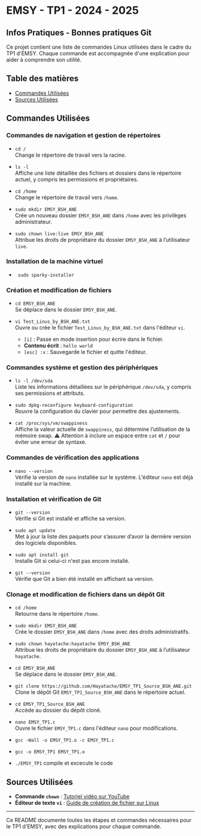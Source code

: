 
# EMSY - TP1 - 2024 - 2025
## Infos Pratiques - Bonnes pratiques Git

Ce projet contient une liste de commandes Linux utilisées dans le cadre du TP1 d'EMSY. Chaque commande est accompagnée d'une explication pour aider à comprendre son utilité.

## Table des matières

- [Commandes Utilisées](#commandes-utilisées)
- [Sources Utilisées](#sources-utilisées)

## Commandes Utilisées

### Commandes de navigation et gestion de répertoires

- `cd /`  
  Change le répertoire de travail vers la racine.

- `ls -l`  
  Affiche une liste détaillée des fichiers et dossiers dans le répertoire actuel, y compris les permissions et propriétaires.

- `cd /home`  
  Change le répertoire de travail vers `/home`.

- `sudo mkdir EMSY_BSH_ANE`  
  Crée un nouveau dossier `EMSY_BSH_ANE` dans `/home` avec les privilèges administrateur.

- `sudo chown live:live EMSY_BSH_ANE`  
  Attribue les droits de propriétaire du dossier `EMSY_BSH_ANE` à l’utilisateur `live`.

### Installation de la machine virtuel
- ` sudo sparky-installer`

### Création et modification de fichiers

- `cd EMSY_BSH_ANE`  
  Se déplace dans le dossier `EMSY_BSH_ANE`.

- `vi Test_Linus_by_BSH_ANE.txt`  
  Ouvre ou crée le fichier `Test_Linus_by_BSH_ANE.txt` dans l'éditeur `vi`.
  - `[i]` : Passe en mode insertion pour écrire dans le fichier.
  - **Contenu écrit** : `hello world`
  - `[esc] :x` : Sauvegarde le fichier et quitte l'éditeur.

### Commandes système et gestion des périphériques

- `ls -l /dev/sda`  
  Liste les informations détaillées sur le périphérique `/dev/sda`, y compris ses permissions et attributs.

- `sudo dpkg-reconfigure keyboard-configuration`  
  Rouvre la configuration du clavier pour permettre des ajustements.

- `cat /proc/sys/vm/swappiness`  
  Affiche la valeur actuelle de `swappiness`, qui détermine l’utilisation de la mémoire swap. ⚠️ Attention à inclure un espace entre `cat` et `/` pour éviter une erreur de syntaxe.

### Commandes de vérification des applications

- `nano --version`  
  Vérifie la version de `nano` installée sur le système. L'éditeur `nano` est déjà installé sur la machine.

### Installation et vérification de Git

- `git --version`  
  Vérifie si Git est installé et affiche sa version.

- `sudo apt update`  
  Met à jour la liste des paquets pour s’assurer d’avoir la dernière version des logiciels disponibles.

- `sudo apt install git`  
  Installe Git si celui-ci n'est pas encore installé.

- `git --version`  
  Vérifie que Git a bien été installé en affichant sa version.

### Clonage et modification de fichiers dans un dépôt Git

- `cd /home`  
  Retourne dans le répertoire `/home`.

- `sudo mkdir EMSY_BSH_ANE`  
  Crée le dossier `EMSY_BSH_ANE` dans `/home` avec des droits administratifs.

- `sudo chown hayatache:hayatache EMSY_BSH_ANE`  
  Attribue les droits de propriétaire du dossier `EMSY_BSH_ANE` à l’utilisateur `hayatache`.

- `cd EMSY_BSH_ANE`  
  Se déplace dans le dossier `EMSY_BSH_ANE`.

- `git clone https://github.com/Hayatache/EMSY_TP1_Source_BSH_ANE.git`  
  Clone le dépôt Git `EMSY_TP1_Source_BSH_ANE` dans le répertoire actuel.

- `cd EMSY_TP1_Source_BSH_ANE`  
  Accède au dossier du dépôt cloné.

- `nano EMSY_TP1.c`  
  Ouvre le fichier `EMSY_TP1.c` dans l'éditeur `nano` pour modifications.

- `gcc -Wall -o EMSY_TP1.o -c EMSY_TP1.c`
  
- `gcc -o EMSY_TP1 EMSY_TP1.o`
  
- `./EMSY_TP1`
  compile et excecute le code

## Sources Utilisées

- **Commande `chown`** : [Tutoriel vidéo sur YouTube](https://youtu.be/T5L6SZE_cpE?si=AUSUnvYp-ShRd3Mh)
- **Éditeur de texte `vi`** : [Guide de création de fichier sur Linux](https://www.malekal.com/comment-creer-un-fichier-sur-linux-terminal-ligne-de-commandes/#Comment_creer_un_fichier_avec_un_editeur_de_texte)

---

Ce README documente toutes les étapes et commandes nécessaires pour le TP1 d'EMSY, avec des explications pour chaque commande.
